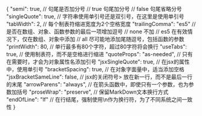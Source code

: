 {
  "semi": true,
    // 句尾是否加分号
      // true 句尾加分号
      // false 句尾省略分号
  "singleQuote": true,
    // 字符串使用单引号还是双引号，在这里是使用单引号
  "tabWidth": 2,
    // 每个制表符缩进宽度为2个空格宽度
  "trailingComma": "es5"
    // 是否在数组、对象、函数参数的最后一项增加逗号
        // none 不加
        // es5 在有效情况下，仅在数组、对象中添加
        // all 尽可能地添加尾随逗号，包括函数的参数
  "printWidth": 80,
    // 单行最多有80个字符，超过80字符将会换行
  "useTabs": true,
    // 使用制表符，而不是空格进行缩进
  "quoteProps": "as-needed",
    // 只有在需要时，才会为对象属性名添加引号
  "jsxSingleQuote": true,
    // 在jsx的属性中，使用单引号
  "bracketSpacing": true,
    // 在对象字面量中，适当添加空格
  "jsxBracketSameLine": false,
    // jsx的关闭符号> 放在新一行，而不是最后一行的末尾
  "arrowParens": "always",
    // 在箭头函数中，即使只有一个参数，也为参数加括号
  "proseWrap": "preserve",
    // 保留MarkDown文本换行方式
  "endOfLine": "lf"
    // 在行结尾，强制使用\n作为换行符，为了不同系统之间一致性
}
